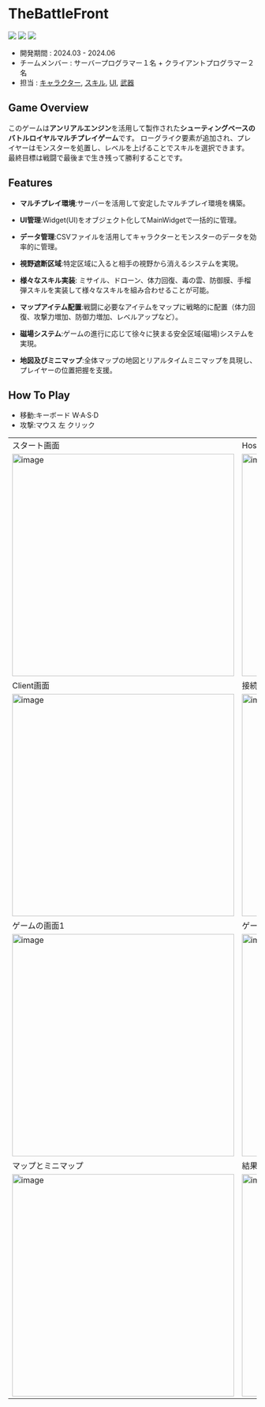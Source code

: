 # TheBattleFront

<img src ="https://img.shields.io/badge/Windows-0078D6?style=for-the-badge&logo=windows&logoColor=white"> <img src ="https://img.shields.io/badge/Unreal Engine-0E1128?style=for-the-badge&logo=unreal engine&logoColor=white"> <img src ="https://img.shields.io/badge/c++-%2300599C.svg?style=for-the-badge&logo=c%2B%2B&logoColor=white">

* 開発期間 : 2024.03 - 2024.06
* チームメンバー :  サーバープログラマー１名 + クライアントプログラマー２名
* 担当 : [キャラクター](https://github.com/HongSongUi/TheBattleFront/tree/main/TheBattleFront/Source/TheBattleFront/Character), [スキル](https://github.com/HongSongUi/TheBattleFront/tree/main/TheBattleFront/Source/TheBattleFront/Ability), [UI](https://github.com/HongSongUi/TheBattleFront/tree/main/TheBattleFront/Source/TheBattleFront/Widget), [武器](https://github.com/HongSongUi/TheBattleFront/tree/main/TheBattleFront/Source/TheBattleFront/Weapon)


## Game Overview

このゲームは**アンリアルエンジン**を活用して製作された**シューティングベースのバトルロイヤルマルチプレイゲーム**です。 ローグライク要素が追加され、プレイヤーはモンスターを処置し、レベルを上げることでスキルを選択できます。 最終目標は戦闘で最後まで生き残って勝利することです。

## Features

- **マルチプレイ環境**:サーバーを活用して安定したマルチプレイ環境を構築。

- **UI管理**:Widget(UI)をオブジェクト化してMainWidgetで一括的に管理。

- **データ管理**:CSVファイルを活用してキャラクターとモンスターのデータを効率的に管理。

- **視野遮断区域**:特定区域に入ると相手の視野から消えるシステムを実現。

- **様々なスキル実装**: ミサイル、ドローン、体力回復、毒の雲、防御膜、手榴弾スキルを実装して様々なスキルを組み合わせることが可能。

- **マップアイテム配置**:戦闘に必要なアイテムをマップに戦略的に配置（体力回復、攻撃力増加、防御力増加、レベルアップなど）。

- **磁場システム**:ゲームの進行に応じて徐々に狭まる安全区域(磁場)システムを実現。

- **地図及びミニマップ**:全体マップの地図とリアルタイムミニマップを具現し、プレイヤーの位置把握を支援。

## How To Play
* 移動:キーボード W·A·S·D
* 攻撃:マウス 左 クリック


|  |   |
|---|---|
|スタート画面|Host画面|
|<img width="450" alt="image" src="https://github.com/user-attachments/assets/f517b343-d445-4c89-96d0-0aa07c4566e2">|<img width="450" alt="image" src="https://github.com/user-attachments/assets/3c3103c9-26ae-4799-941c-2b705e3175e2">|
|Client画面|接続の画面|
|<img width="450" alt="image" src="https://github.com/user-attachments/assets/a1803763-faaa-422c-94bd-88fde25b1ac9">|<img width="450" alt="image" src="https://github.com/user-attachments/assets/b3331a0f-41f4-455d-ba16-b96a9e1f475c">|
|ゲームの画面1|ゲームの画面2|
|<img width="450" alt="image" src="https://github.com/user-attachments/assets/1a63e357-bac7-46cc-ac1a-f75e14725d67">|<img width="450" alt="image" src="https://github.com/user-attachments/assets/3d617a05-a591-44e2-a82e-8690e646cd2a">|
|マップとミニマップ| 結果画面 |
|<img width="450" alt="image" src="https://github.com/user-attachments/assets/d4a66f3a-0e22-46ac-b13c-5c928375a21a"> |<img width="450" alt="image" src="https://github.com/user-attachments/assets/e5efa3e2-f82e-47bd-bea2-aeb36137c638">

